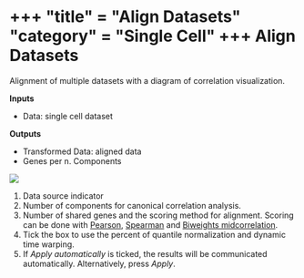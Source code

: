 +++
"title" = "Align Datasets"
"category" = "Single Cell"
+++
Align Datasets
==============

Alignment of multiple datasets with a diagram of correlation visualization.

**Inputs**
- Data: single cell dataset

**Outputs**
- Transformed Data: aligned data
- Genes per n. Components

![](../images/Align_Datasets-stamped.png)

1. Data source indicator
2. Number of components for canonical correlation analysis.
3. Number of shared genes and the scoring method for alignment. Scoring can be done with [Pearson](https://en.wikipedia.org/wiki/Pearson_correlation_coefficient), [Spearman](https://en.wikipedia.org/wiki/Spearman%27s_rank_correlation_coefficient) and [Biweights midcorrelation](https://en.wikipedia.org/wiki/Biweight_midcorrelation).
4. Tick the box to use the percent of quantile normalization and dynamic time warping.
5. If *Apply automatically* is ticked, the results will be communicated automatically. Alternatively, press *Apply*.

